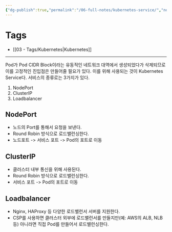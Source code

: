 ```yaml
---
{"dg-publish":true,"permalink":"/06-full-notes/kubernetes-service/","noteIcon":""}
---
```


# Tags
- [[03 - Tags/Kubernetes\|Kubernetes]]
---
Pod가 Pod CIDR Block이라는 유동적인 네트워크 대역에서 생성되었다가 삭제되므로 이를 고정적인 진입점은 만들어줄 필요가 있다.
이를 위해 사용되는 것이 Kubernetes Service다.
서비스의 종류로는 3가지가 있다.
1. NodePort
2. ClusterIP
3. Loadbalancer

## NodePort
- 노드의 Port를 통해서 요청을 보낸다.
- Round Robin 방식으로 로드밸런싱한다.
- 노드포트 -> 서비스 포트 -> Pod의 포트로 이동

## ClusterIP
- 클러스터 내부 통신을 위해 사용된다.
- Round Robin 방식으로 로드밸런싱한다.
- 서비스 포트 -> Pod의 포트로 이동
## Loadbalancer
- Nginx, HAProxy 등 다양한 로드밸런서 서버를 지원한다.
- CSP를 사용하면 클러스터 외부에 로드밸런서를 만들지만(예: AWS의 ALB, NLB 등) 아니라면 직접 Pod를 만들어서 로드밸런싱한다.